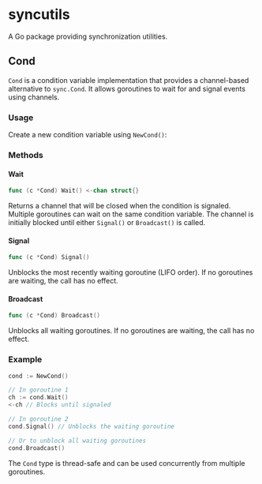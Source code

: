 # syncutils

A Go package providing synchronization utilities.

## Cond

`Cond` is a condition variable implementation that provides a channel-based alternative to `sync.Cond`. It allows goroutines to wait for and signal events using channels.

### Usage

Create a new condition variable using `NewCond()`:

### Methods

#### Wait
```go
func (c *Cond) Wait() <-chan struct{}
```
Returns a channel that will be closed when the condition is signaled. Multiple goroutines can wait on the same condition variable. The channel is initially blocked until either `Signal()` or `Broadcast()` is called.

#### Signal
```go
func (c *Cond) Signal()
```
Unblocks the most recently waiting goroutine (LIFO order). If no goroutines are waiting, the call has no effect.

#### Broadcast
```go
func (c *Cond) Broadcast()
```
Unblocks all waiting goroutines. If no goroutines are waiting, the call has no effect.

### Example

```go
cond := NewCond()

// In goroutine 1
ch := cond.Wait()
<-ch // Blocks until signaled

// In goroutine 2
cond.Signal() // Unblocks the waiting goroutine

// Or to unblock all waiting goroutines
cond.Broadcast()
```

The `Cond` type is thread-safe and can be used concurrently from multiple goroutines.
